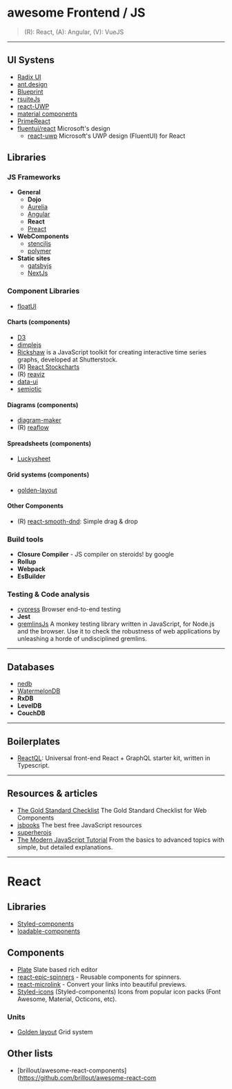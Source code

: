 # awesome Frontend / JS

> (R): React, (A): Angular, (V): VueJS

---


## UI Systens

- [Radix UI](https://www.radix-ui.com/)
- [ant.design](https://ant.design/components/page-header/)
- [Blueprint](https://blueprintjs.com/docs/#core/components/overflow-list)
- [rsuiteJs](https://rsuitejs.com/en/components/message)
- [react-UWP](https://www.react-uwp.com/components/autosuggestbox)
- [material components](https://github.com/material-components/material-components-web-react)
- [PrimeReact](https://www.primefaces.org/primereact/#/card)
- [fluentui/react](https://github.com/microsoft/fluentui/tree/master/packages/react) Microsoft's design
  - [react-uwp](https://www.react-uwp.com/get-started) Microsoft's UWP design (FluentUI) for React


## Libraries

### JS Frameworks

- **General**
  - **Dojo**
  - [Aurelia](http://aurelia.io/home)
  - [Angular](https://angular.io/)
  - **React**
  - [Preact](https://github.com/preactjs/preact)
- **WebComponents**
  - [stenciljs](https://stenciljs.com/)
  - [polymer](https://www.polymer-project.org/)
- **Static sites**
  - [gatsbyjs](https://www.gatsbyjs.com/)
  - [NextJs](https://www.NextJs.com/)

### Component Libraries

- [floatUI]([https://www.radix-ui.com/](https://github.com/MarsX-dev/floatui))

#### Charts (components)
  - [D3](https://d3js.org/)
  - [dimplejs](http://dimplejs.org/)
  - [Rickshaw](https://github.com/shutterstock/rickshaw) is a JavaScript toolkit for creating interactive time series graphs, developed at Shutterstock.
  - (R) [React Stockcharts](https://github.com/rrag/react-stockcharts)
  - (R) [reaviz](https://github.com/reaviz/reaviz)
  - [data-ui](https://williaster.github.io/data-ui/)
  - [semiotic](https://semiotic.nteract.io/)

#### Diagrams (components)
  - [diagram-maker](https://github.com/awslabs/diagram-maker)
  - (R) [reaflow](https://reaflow.dev/)

#### Spreadsheets (components)
  - [Luckysheet](https://github.com/mengshukeji/Luckysheet)

#### Grid systems (components)
  - [golden-layout](http://golden-layout.com/)

#### Other Components
  - (R) [react-smooth-dnd](https://github.com/kutlugsahin/react-smooth-dnd): Simple drag & drop

### Build tools

- **Closure Compiler** - JS compiler on steroids! by google
- **Rollup**
- **Webpack**
- **EsBuilder**

### Testing & Code analysis

- [cypress](https://www.cypress.io/) Browser end-to-end testing
- **Jest**
- [gremlinsJs](https://github.com/marmelab/gremlins.js) A monkey testing library written in JavaScript, for Node.js and the browser. Use it to check the robustness of web applications by unleashing a horde of undisciplined gremlins.

---

## Databases

- [nedb](https://github.com/louischatriot/nedb)
- [WatermelonDB](https://github.com/Nozbe/WatermelonDB)
- **RxDB**
- **LevelDB**
- **CouchDB**

---

## Boilerplates

- [ReactQL](https://github.com/leebenson/reactql): Universal front-end React + GraphQL starter kit, written in Typescript.

---

## Resources & articles

- [The Gold Standard Checklist](https://github.com/webcomponents/gold-standard/wiki) The Gold Standard Checklist for Web Components
- [jsbooks](https://jsbooks.revolunet.com/) The best free JavaScript resources
- [superherojs](http://superherojs.com/)
- [The Modern JavaScript Tutorial](https://javascript.info/) From the basics to advanced topics with simple, but detailed explanations.

---

# React

## Libraries

- [Styled-components](https://styled-components.com)
- [loadable-components](https://loadable-components.com/)

## Components

- [Plate](https://plate.udecode.io/docs/Plate#renderelement) Slate based rich editor
- [react-epic-spinners](https://github.com/bondz/react-epic-spinners) - Reusable components for spinners.
- [react-microlink](https://github.com/microlinkhq/sdk) - Convert your links into beautiful previews.
- [Styled-icons](https://github.com/styled-icons/styled-icons) (Styled-components) Icons from popular icon packs (Font Awesome, Material, Octicons, etc).

### Units

- [Golden layout](http://golden-layout.com/examples/#7c599be2a33fb57a47dfb43a53df2437) Grid system

## Other lists

- [brillout/awesome-react-components](<https://github.com/brillout/awesome-react-com>

